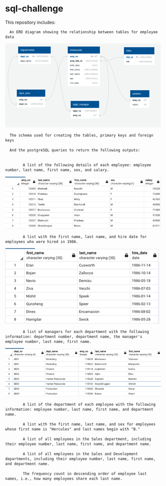 # sql-challenge

This repository includes:

      An ERD diagram showing the relationship between tables for employee data
      
  ![](images/ERD.png)
      
      The schema used for creating the tables, primary keys and foreign keys
      
      And the postgreSQL queries to return the following outputs:
      
      
            A list of the following details of each employee: employee number, last name, first name, sex, and salary.
![](images/q1.png)
           
            A list with the first name, last name, and hire date for employees who were hired in 1986.
   ![](images/q2.png)

            A list of managers for each department with the following information: department number, department name, the manager's employee number, last name, first name.
  ![](images/q3.png)

            A list of the department of each employee with the following information: employee number, last name, first name, and department name.

            A list with the first name, last name, and sex for employees whose first name is "Hercules" and last names begin with "B."

            A list of all employees in the Sales department, including their employee number, last name, first name, and department name.

            A list of all employees in the Sales and Development departments, including their employee number, last name, first name, and department name.

            The frequency count in descending order of employee last names, i.e., how many employees share each last name.

